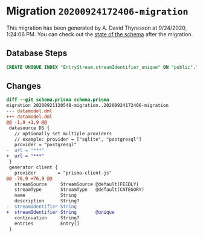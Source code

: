 # Migration `20200924172406-migration`

This migration has been generated by A. David Thyresson at 9/24/2020, 1:24:06 PM.
You can check out the [state of the schema](./schema.prisma) after the migration.

## Database Steps

```sql
CREATE UNIQUE INDEX "EntryStream.streamIdentifier_unique" ON "public"."EntryStream"("streamIdentifier")
```

## Changes

```diff
diff --git schema.prisma schema.prisma
migration 20200921120548-migration..20200924172406-migration
--- datamodel.dml
+++ datamodel.dml
@@ -1,9 +1,9 @@
 datasource DS {
   // optionally set multiple providers
   // example: provider = ["sqlite", "postgresql"]
   provider = "postgresql"
-  url = "***"
+  url = "***"
 }
 generator client {
   provider        = "prisma-client-js"
@@ -76,9 +76,9 @@
   streamSource     StreamSource @default(FEEDLY)
   streamType       StreamType   @default(CATEGORY)
   name             String
   description      String?
-  streamIdentifier String
+  streamIdentifier String       @unique
   continuation     String?
   entries          Entry[]
 }
```


